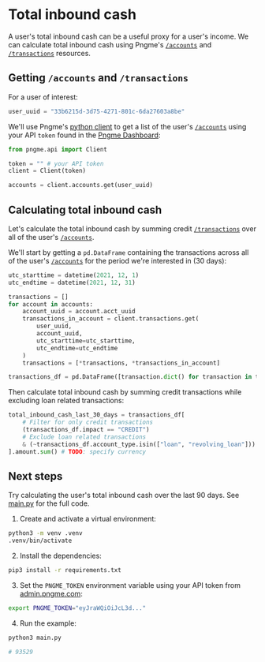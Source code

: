# Total inbound cash

A user's total inbound cash can be a useful proxy for a user's income. We can calculate total inbound cash using Pngme's [`/accounts`](https://developers.api.pngme.com/reference/get_users-user-uuid-accounts-1) and [`/transactions`](https://developers.api.pngme.com/reference/get_users-user-uuid-accounts-acct-uuid-transactions-1) resources.

## Getting `/accounts` and `/transactions`

For a user of interest:

```python
user_uuid = "33b6215d-3d75-4271-801c-6da27603a8be"
```

We'll use Pngme's [python client](https://github.com/pngme/pngme-api) to get a list of the user's [`/accounts`](https://developers.api.pngme.com/reference/get_users-user-uuid-accounts-1) using your API `token` found in the [Pngme Dashboard](https://admin.pngme.com):

```python
from pngme.api import Client

token = "" # your API token
client = Client(token)

accounts = client.accounts.get(user_uuid)
```

## Calculating total inbound cash

Let's calculate the total inbound cash by summing credit [`/transactions`](https://developers.api.pngme.com/reference/get_users-user-uuid-accounts-acct-uuid-transactions-1) over all of the user's [`/accounts`](https://developers.api.pngme.com/reference/get_users-user-uuid-accounts-1).

We'll start by getting a `pd.DataFrame` containing the transactions across all of the user's [`/accounts`](https://developers.api.pngme.com/reference/get_users-user-uuid-accounts-1) for the period we're interested in (30 days):

```python
utc_starttime = datetime(2021, 12, 1)
utc_endtime = datetime(2021, 12, 31)

transactions = []
for account in accounts:
    account_uuid = account.acct_uuid
    transactions_in_account = client.transactions.get(
        user_uuid,
        account_uuid,
        utc_starttime=utc_starttime,
        utc_endtime=utc_endtime
    )
    transactions = [*transactions, *transactions_in_account]

transactions_df = pd.DataFrame([transaction.dict() for transaction in transactions])
```

Then calculate total inbound cash by summing credit transactions while excluding loan related transactions:

```python
total_inbound_cash_last_30_days = transactions_df[
    # Filter for only credit transactions
    (transactions_df.impact == "CREDIT")
    # Exclude loan related transactions
    & (~transactions_df.account_type.isin(["loan", "revolving_loan"]))
].amount.sum() # TODO: specify currency
```

## Next steps

Try calculating the user's total inbound cash over the last 90 days. See [main.py](main.py) for the full code.

1. Create and activate a virtual environment:

```bash
python3 -m venv .venv
.venv/bin/activate
```

2. Install the dependencies:

```bash
pip3 install -r requirements.txt
```

3. Set the `PNGME_TOKEN` environment variable using your API token from [admin.pngme.com](https://admin.pngme.com):

```bash
export PNGME_TOKEN="eyJraWQiOiJcL3d..."
```

4. Run the example:

```bash
python3 main.py

# 93529
```
